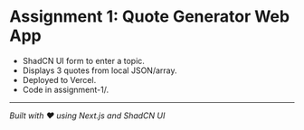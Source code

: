 
# Assignment 1: Quote Generator Web App
- ShadCN UI form to enter a topic.
- Displays 3 quotes from local JSON/array.
- Deployed to Vercel.
- Code in assignment-1/.
---

*Built with ❤️ using Next.js and ShadCN UI*
